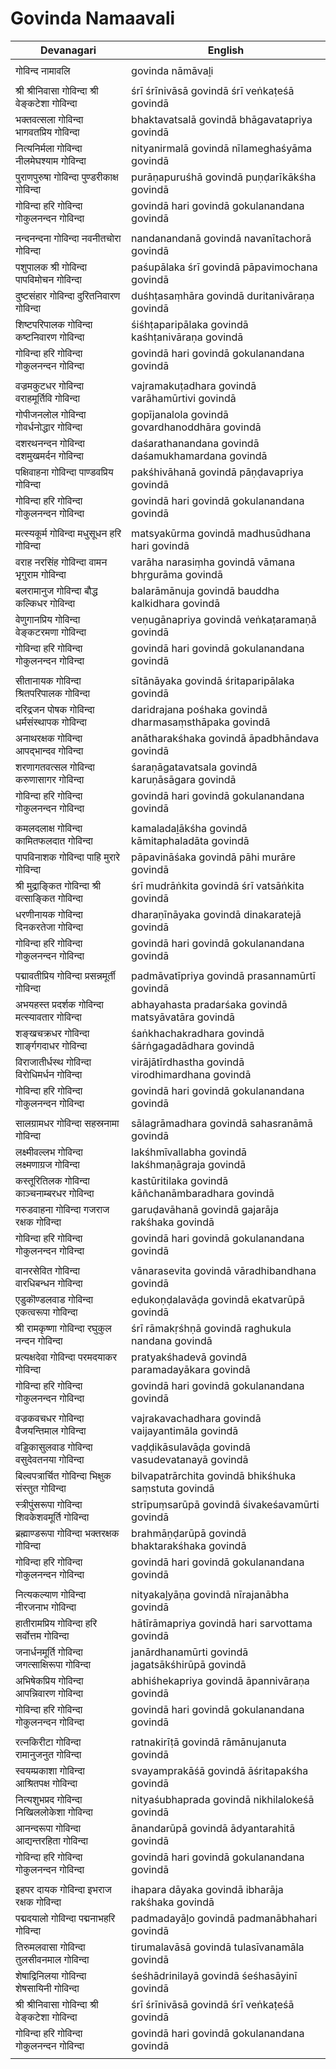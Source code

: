 # Govinda Namaavali

| Devanagari | English |
| ------ | ------ |
|  |  |
| गोविन्द नामावलि   | govinda nāmāvaḻi   |
|  |  |
| श्री श्रीनिवासा गोविन्दा श्री वेङ्कटेशा गोविन्दा   | śrī śrīnivāsā govindā śrī veṅkaṭeśā govindā   |
| भक्तवत्सला गोविन्दा भागवतप्रिय गोविन्दा   | bhaktavatsalā govindā bhāgavatapriya govindā   |
| नित्यनिर्मला गोविन्दा नीलमेघश्याम गोविन्दा   | nityanirmalā govindā nīlameghaśyāma govindā   |
| पुराणपुरुषा गोविन्दा पुण्डरीकाक्ष गोविन्दा   | purāṇapuruśhā govindā puṇḍarīkākśha govindā   |
| गोविन्दा हरि गोविन्दा गोकुलनन्दन गोविन्दा   | govindā hari govindā gokulanandana govindā   |
|  |  |
| नन्दनन्दना गोविन्दा नवनीतचोरा गोविन्दा   | nandanandanā govindā navanītachorā govindā   |
| पशुपालक श्री गोविन्दा पापविमोचन गोविन्दा   | paśupālaka śrī govindā pāpavimochana govindā   |
| दुष्टसंहार गोविन्दा दुरितनिवारण गोविन्दा   | duśhṭasaṃhāra govindā duritanivāraṇa govindā   |
| शिष्टपरिपालक गोविन्दा कष्टनिवारण गोविन्दा   | śiśhṭaparipālaka govindā kaśhṭanivāraṇa govindā   |
| गोविन्दा हरि गोविन्दा गोकुलनन्दन गोविन्दा   | govindā hari govindā gokulanandana govindā   |
|  |  |
| वज्रमकुटधर गोविन्दा वराहमूर्तिवि गोविन्दा   | vajramakuṭadhara govindā varāhamūrtivi govindā   |
| गोपीजनलोल गोविन्दा गोवर्धनोद्धार गोविन्दा   | gopījanalola govindā govardhanoddhāra govindā   |
| दशरथनन्दन गोविन्दा दशमुखमर्दन गोविन्दा   | daśarathanandana govindā daśamukhamardana govindā   |
| पक्षिवाहना गोविन्दा पाण्डवप्रिय गोविन्दा   | pakśhivāhanā govindā pāṇḍavapriya govindā   |
| गोविन्दा हरि गोविन्दा गोकुलनन्दन गोविन्दा   | govindā hari govindā gokulanandana govindā   |
|  |  |
| मत्स्यकूर्म गोविन्दा मधुसूधन हरि गोविन्दा   | matsyakūrma govindā madhusūdhana hari govindā   |
| वराह नरसिंह गोविन्दा वामन भृगुराम गोविन्दा   | varāha narasiṃha govindā vāmana bhṛgurāma govindā   |
| बलरामानुज गोविन्दा बौद्ध कल्किधर गोविन्दा   | balarāmānuja govindā bauddha kalkidhara govindā   |
| वेणुगानप्रिय गोविन्दा वेङ्कटरमणा गोविन्दा   | veṇugānapriya govindā veṅkaṭaramaṇā govindā   |
| गोविन्दा हरि गोविन्दा गोकुलनन्दन गोविन्दा   | govindā hari govindā gokulanandana govindā   |
|  |  |
| सीतानायक गोविन्दा श्रितपरिपालक गोविन्दा   | sītānāyaka govindā śritaparipālaka govindā   |
| दरिद्रजन पोषक गोविन्दा धर्मसंस्थापक गोविन्दा   | daridrajana pośhaka govindā dharmasaṃsthāpaka govindā   |
| अनाथरक्षक गोविन्दा आपद्भान्दव गोविन्दा   | anātharakśhaka govindā āpadbhāndava govindā   |
| शरणागतवत्सल गोविन्दा करुणासागर गोविन्दा   | śaraṇāgatavatsala govindā karuṇāsāgara govindā   |
| गोविन्दा हरि गोविन्दा गोकुलनन्दन गोविन्दा   | govindā hari govindā gokulanandana govindā   |
|  |  |
| कमलदलाक्ष गोविन्दा कामितफलदात गोविन्दा   | kamaladaḻākśha govindā kāmitaphaladāta govindā   |
| पापविनाशक गोविन्दा पाहि मुरारे गोविन्दा   | pāpavināśaka govindā pāhi murāre govindā   |
| श्री मुद्राङ्कित गोविन्दा श्री वत्साङ्कित गोविन्दा   | śrī mudrāṅkita govindā śrī vatsāṅkita govindā   |
| धरणीनायक गोविन्दा दिनकरतेजा गोविन्दा   | dharaṇīnāyaka govindā dinakaratejā govindā   |
| गोविन्दा हरि गोविन्दा गोकुलनन्दन गोविन्दा   | govindā hari govindā gokulanandana govindā   |
|  |  |
| पद्मावतीप्रिय गोविन्दा प्रसन्नमूर्ती गोविन्दा   | padmāvatīpriya govindā prasannamūrtī govindā   |
| अभयहस्त प्रदर्शक गोविन्दा मत्स्यावतार गोविन्दा   | abhayahasta pradarśaka govindā matsyāvatāra govindā   |
| शङ्खचक्रधर गोविन्दा शार्ङ्गगदाधर गोविन्दा   | śaṅkhachakradhara govindā śārṅgagadādhara govindā   |
| विराजातीर्धस्थ गोविन्दा विरोधिमर्धन गोविन्दा   | virājātīrdhastha govindā virodhimardhana govindā   |
| गोविन्दा हरि गोविन्दा गोकुलनन्दन गोविन्दा   | govindā hari govindā gokulanandana govindā   |
|  |  |
| सालग्रामधर गोविन्दा सहस्रनामा गोविन्दा   | sālagrāmadhara govindā sahasranāmā govindā   |
| लक्ष्मीवल्लभ गोविन्दा लक्ष्मणाग्रज गोविन्दा   | lakśhmīvallabha govindā lakśhmaṇāgraja govindā   |
| कस्तूरितिलक गोविन्दा काञ्चनाम्बरधर गोविन्दा   | kastūritilaka govindā kāñchanāmbaradhara govindā   |
| गरुडवाहना गोविन्दा गजराज रक्षक गोविन्दा   | garuḍavāhanā govindā gajarāja rakśhaka govindā   |
| गोविन्दा हरि गोविन्दा गोकुलनन्दन गोविन्दा   | govindā hari govindā gokulanandana govindā   |
|  |  |
| वानरसेवित गोविन्दा वारधिबन्धन गोविन्दा   | vānarasevita govindā vāradhibandhana govindā   |
| एडुकॊण्डलवाड गोविन्दा एकत्वरूपा गोविन्दा   | eḍukoṇḍalavāḍa govindā ekatvarūpā govindā   |
| श्री रामकृष्णा गोविन्दा रघुकुल नन्दन गोविन्दा   | śrī rāmakṛśhṇā govindā raghukula nandana govindā   |
| प्रत्यक्षदेवा गोविन्दा परमदयाकर गोविन्दा   | pratyakśhadevā govindā paramadayākara govindā   |
| गोविन्दा हरि गोविन्दा गोकुलनन्दन गोविन्दा   | govindā hari govindā gokulanandana govindā   |
|  |  |
| वज्रकवचधर गोविन्दा वैजयन्तिमाल गोविन्दा   | vajrakavachadhara govindā vaijayantimāla govindā   |
| वड्डिकासुलवाड गोविन्दा वसुदेवतनया गोविन्दा   | vaḍḍikāsulavāḍa govindā vasudevatanayā govindā   |
| बिल्वपत्रार्चित गोविन्दा भिक्षुक संस्तुत गोविन्दा   | bilvapatrārchita govindā bhikśhuka saṃstuta govindā   |
| स्त्रीपुंसरूपा गोविन्दा शिवकेशवमूर्ति गोविन्दा   | strīpuṃsarūpā govindā śivakeśavamūrti govindā   |
| ब्रह्माण्डरूपा गोविन्दा भक्तरक्षक गोविन्दा   | brahmāṇḍarūpā govindā bhaktarakśhaka govindā   |
| गोविन्दा हरि गोविन्दा गोकुलनन्दन गोविन्दा   | govindā hari govindā gokulanandana govindā   |
|  |  |
| नित्यकल्याण गोविन्दा नीरजनाभ गोविन्दा   | nityakaḻyāṇa govindā nīrajanābha govindā   |
| हातीरामप्रिय गोविन्दा हरि सर्वोत्तम गोविन्दा   | hātīrāmapriya govindā hari sarvottama govindā   |
| जनार्धनमूर्ति गोविन्दा जगत्साक्षिरूपा गोविन्दा   | janārdhanamūrti govindā jagatsākśhirūpā govindā   |
| अभिषेकप्रिय गोविन्दा आपन्निवारण गोविन्दा   | abhiśhekapriya govindā āpannivāraṇa govindā   |
| गोविन्दा हरि गोविन्दा गोकुलनन्दन गोविन्दा   | govindā hari govindā gokulanandana govindā   |
|  |  |
| रत्नकिरीटा गोविन्दा रामानुजनुत गोविन्दा   | ratnakirīṭā govindā rāmānujanuta govindā   |
| स्वयम्प्रकाशा गोविन्दा आश्रितपक्ष गोविन्दा   | svayamprakāśā govindā āśritapakśha govindā   |
| नित्यशुभप्रद गोविन्दा निखिललोकेशा गोविन्दा   | nityaśubhaprada govindā nikhilalokeśā govindā   |
| आनन्दरूपा गोविन्दा आद्यन्तरहिता गोविन्दा   | ānandarūpā govindā ādyantarahitā govindā   |
| गोविन्दा हरि गोविन्दा गोकुलनन्दन गोविन्दा   | govindā hari govindā gokulanandana govindā   |
|  |  |
| इहपर दायक गोविन्दा इभराज रक्षक गोविन्दा   | ihapara dāyaka govindā ibharāja rakśhaka govindā   |
| पद्मदयालो गोविन्दा पद्मनाभहरि गोविन्दा   | padmadayāḻo govindā padmanābhahari govindā   |
| तिरुमलवासा गोविन्दा तुलसीवनमाल गोविन्दा   | tirumalavāsā govindā tulasīvanamāla govindā   |
| शेषाद्रिनिलया गोविन्दा शेषसायिनी गोविन्दा   | śeśhādrinilayā govindā śeśhasāyinī govindā   |
| श्री श्रीनिवासा गोविन्दा श्री वेङ्कटेशा गोविन्दा   | śrī śrīnivāsā govindā śrī veṅkaṭeśā govindā   |
| गोविन्दा हरि गोविन्दा गोकुलनन्दन गोविन्दा   | govindā hari govindā gokulanandana govindā   |
|  |  |
